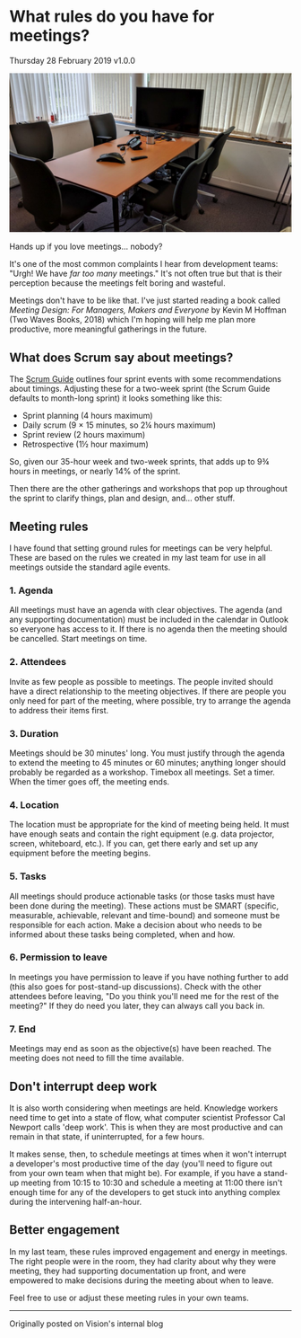 # What rules do you have for meetings?

Thursday 28 February 2019
v1.0.0

![Meeting room](https://github.com/garethjmsaunders/blog-posts/blob/master/vision-blog/img/2019-03-01-meeting-room.jpg)

Hands up if you love meetings... nobody?

It's one of the most common complaints I hear from development teams: "Urgh! We have _far too many_ meetings." It's not often true but that is their perception because the meetings felt boring and wasteful.

Meetings don't have to be like that. I've just started reading a book called _Meeting Design: For Managers, Makers and Everyone_ by Kevin M Hoffman (Two Waves Books, 2018) which I'm hoping will help me plan more productive, more meaningful gatherings in the future.


## What does Scrum say about meetings?

The [Scrum Guide](https://www.scrumguides.org/scrum-guide.html#events) outlines four sprint events with some recommendations about timings. Adjusting these for a two-week sprint (the Scrum Guide defaults to month-long sprint) it looks something like this:

* Sprint planning (4 hours maximum)
* Daily scrum (9 × 15 minutes, so 2¼ hours maximum)
* Sprint review (2 hours maximum)
* Retrospective (1½ hour maximum)

So, given our 35-hour week and two-week sprints, that adds up to 9¾ hours in meetings, or nearly 14% of the sprint.

Then there are the other gatherings and workshops that pop up throughout the sprint to clarify things, plan and design, and... other stuff.


## Meeting rules

I have found that setting ground rules for meetings can be very helpful. These are based on the rules we created in my last team for use in all meetings outside the standard agile events.


### 1. Agenda

All meetings must have an agenda with clear objectives. The agenda (and any supporting documentation) must be included in the calendar in Outlook so everyone has access to it. If there is no agenda then the meeting should be cancelled. Start meetings on time.


### 2. Attendees

Invite as few people as possible to meetings. The people invited should have a direct relationship to the meeting objectives. If there are people you only need for part of the meeting, where possible, try to arrange the agenda to address their items first.


### 3. Duration

Meetings should be 30 minutes' long. You must justify through the agenda to extend the meeting to 45 minutes or 60 minutes; anything longer should probably be regarded as a workshop. Timebox all meetings. Set a timer. When the timer goes off, the meeting ends.


### 4. Location

The location must be appropriate for the kind of meeting being held. It must have enough seats and contain the right equipment (e.g. data projector, screen, whiteboard, etc.). If you can, get there early and set up any equipment before the meeting begins.


### 5. Tasks

All meetings should produce actionable tasks (or those tasks must have been done during the meeting). These actions must be SMART (specific, measurable, achievable, relevant and time-bound) and someone must be responsible for each action. Make a decision about who needs to be informed about these tasks being completed, when and how.


### 6. Permission to leave

In meetings you have permission to leave if you have nothing further to add (this also goes for post-stand-up discussions). Check with the other attendees before leaving, "Do you think you'll need me for the rest of the meeting?" If they do need you later, they can always call you back in.


### 7. End

Meetings may end as soon as the objective(s) have been reached. The meeting does not need to fill the time available.


## Don't interrupt deep work

It is also worth considering when meetings are held. Knowledge workers need time to get into a state of flow, what computer scientist Professor Cal Newport calls 'deep work'. This is when they are most productive and can remain in that state, if uninterrupted, for a few hours.

It makes sense, then, to schedule meetings at times when it won't interrupt a developer's most productive time of the day (you'll need to figure out from your own team when that might be). For example, if you have a stand-up meeting from 10:15 to 10:30 and schedule a meeting at 11:00 there isn't enough time for any of the developers to get stuck into anything complex during the intervening half-an-hour.


## Better engagement

In my last team, these rules improved engagement and energy in meetings. The right people were in the room, they had clarity about why they were meeting, they had supporting documentation up front, and were empowered to make decisions during the meeting about when to leave.

Feel free to use or adjust these meeting rules in your own teams.

---

Originally posted on Vision's internal blog